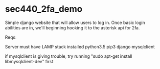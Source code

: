 # sec440_2fa_demo

Simple django website that will allow users to log in. Once basic login abilities are in, we'll beginning hooking it to the asterisk api for 2fa.

Reqs:

Server must have LAMP stack installed
python3.5
pip3
  django
  mysqlclient

if mysqlclient is giving trouble, try running "sudo apt-get install libmysqlclient-dev" first
